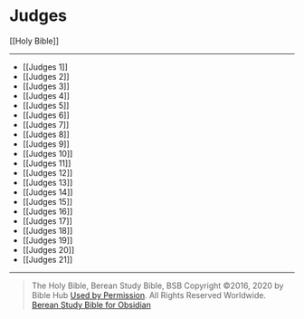 # Judges

[[Holy Bible]]

---

- [[Judges 1]]
- [[Judges 2]]
- [[Judges 3]]
- [[Judges 4]]
- [[Judges 5]]
- [[Judges 6]]
- [[Judges 7]]
- [[Judges 8]]
- [[Judges 9]]
- [[Judges 10]]
- [[Judges 11]]
- [[Judges 12]]
- [[Judges 13]]
- [[Judges 14]]
- [[Judges 15]]
- [[Judges 16]]
- [[Judges 17]]
- [[Judges 18]]
- [[Judges 19]]
- [[Judges 20]]
- [[Judges 21]]

---

> The Holy Bible, Berean Study Bible, BSB
> Copyright &copy;2016, 2020 by Bible Hub
> [Used by Permission](https://berean.bible/terms.htm). All Rights Reserved Worldwide.
> [Berean Study Bible for Obsidian](https://github.com/gapmiss/berean-study-bible-for-obsidian)</small>

